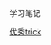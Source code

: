 学习笔记


[优秀trick](https://leetcode-cn.com/problems/reverse-words-in-a-string-iii/solution/python-fan-zhuan-zi-fu-chuan-zhong-dan-ci-si-lu-xi/)